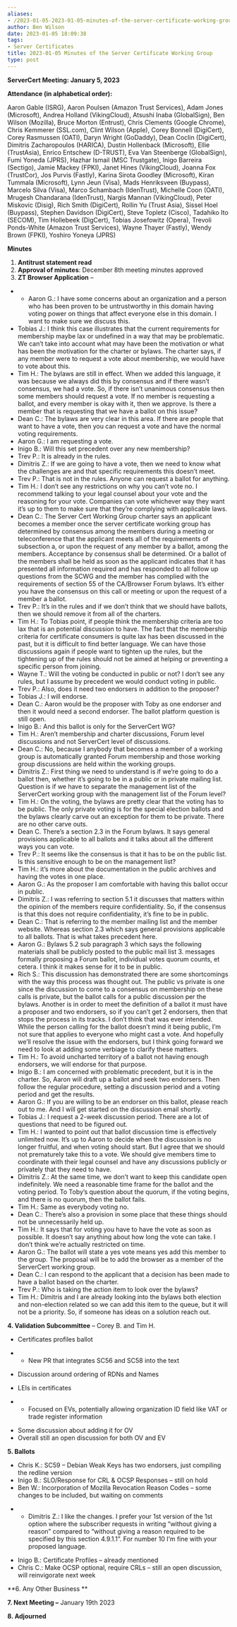 ```yaml
---
aliases:
- /2023-01-05-2023-01-05-minutes-of-the-server-certificate-working-group/
author: Ben Wilson
date: 2023-01-05 18:09:38
tags:
- Server Certificates
title: 2023-01-05 Minutes of the Server Certificate Working Group
type: post
---
```


**ServerCert Meeting: January 5, 2023**

**Attendance (in alphabetical order):**

Aaron Gable (ISRG), Aaron Poulsen (Amazon Trust Services), Adam Jones (Microsoft), Andrea Holland (VikingCloud), Atsushi Inaba (GlobalSign), Ben Wilson (Mozilla), Bruce Morton (Entrust), Chris Clements (Google Chrome), Chris Kemmerer (SSL.com), Clint Wilson (Apple), Corey Bonnell (DigiCert), Corey Rasmussen (OATI), Daryn Wright (GoDaddy), Dean Coclin (DigiCert), Dimitris Zacharopoulos (HARICA), Dustin Hollenback (Microsoft), Ellie (TrustAsia), Enrico Entschew (D-TRUST), Eva Van Steenberge (GlobalSign), Fumi Yoneda (JPRS), Hazhar Ismail (MSC Trustgate), Inigo Barreira (Sectigo), Jamie Mackey (FPKI), Janet Hines (VikingCloud), Joanna Fox (TrustCor), Jos Purvis (Fastly), Karina Sirota Goodley (Microsoft), Kiran Tummala (Microsoft), Lynn Jeun (Visa), Mads Henriksveen (Buypass), Marcelo Silva (Visa), Marco Schambach (IdenTrust), Michelle Coon (OATI), Mrugesh Chandarana (IdenTrust), Nargis Mannan (VikingCloud), Peter Miskovic (Disig), Rich Smith (DigiCert), Rollin Yu (Trust Asia), Sissel Hoel (Buypass), Stephen Davidson (DigiCert), Steve Topletz (Cisco), Tadahiko Ito (SECOM), Tim Hollebeek (DigCert), Tobias Josefowitz (Opera), Trevoli Ponds-White (Amazon Trust Services), Wayne Thayer (Fastly), Wendy Brown (FPKI), Yoshiro Yoneya (JPRS)

**Minutes**

1. **Antitrust statement read**
1. **Approval of minutes**: December 8th meeting minutes approved
1. **ZT Browser Application** –

- - Aaron G.: I have some concerns about an organization and a person who has been proven to be untrustworthy in this domain having voting power on things that affect everyone else in this domain. I want to make sure we discuss this.
- Tobias J.: I think this case illustrates that the current requirements for membership maybe lax or undefined in a way that may be problematic. We can’t take into account what may have been the motivation or what has been the motivation for the charter or bylaws. The charter says, if any member were to request a vote about membership, we would have to vote about this.
- Tim H.: The bylaws are still in effect. When we added this language, it was because we always did this by consensus and if there wasn’t consensus, we had a vote. So, if there isn’t unanimous consensus then some members should request a vote. If no member is requesting a ballot, and every member is okay with it, then we approve. Is there a member that is requesting that we have a ballot on this issue?
- Dean C.: The bylaws are very clear in this area. If there are people that want to have a vote, then you can request a vote and have the normal voting requirements.
- Aaron G.: I am requesting a vote.
- Inigo B.: Will this set precedent over any new membership?
- Trev P.: It is already in the rules.
- Dimitris Z.: If we are going to have a vote, then we need to know what the challenges are and that specific requirements this doesn’t meet.
- Trev P.: That is not in the rules. Anyone can request a ballot for anything.
- Tim H.: I don’t see any restrictions on why you can’t vote no. I recommend talking to your legal counsel about your vote and the reasoning for your vote. Companies can vote whichever way they want it’s up to them to make sure that they’re complying with applicable laws.
- Dean C.: The Server Cert Working Group charter says an applicant becomes a member once the server certificate working group has determined by consensus among the members during a meeting or teleconference that the applicant meets all of the requirements of subsection a, or upon the request of any member by a ballot, among the members. Acceptance by consensus shall be determined. Or a ballot of the members shall be held as soon as the applicant indicates that it has presented all information required and has responded to all follow up questions from the SCWG and the member has complied with the requirements of section 55 of the CA/Browser Forum bylaws. It’s either you have the consensus on this call or meeting or upon the request of a member a ballot.
- Trev P.: It’s in the rules and if we don’t think that we should have ballots, then we should remove it from all of the charters.
- Tim H.: To Tobias point, if people think the membership criteria are too lax that is an potential discussion to have. The fact that the membership criteria for certificate consumers is quite lax has been discussed in the past, but it is difficult to find better language. We can have those discussions again if people want to tighten up the rules, but the tightening up of the rules should not be aimed at helping or preventing a specific person from joining.
- Wayne T.: Will the voting be conducted in public or not? I don’t see any rules, but I assume by precedent we would conduct voting in public.
- Trev P.: Also, does it need two endorsers in addition to the proposer?
- Tobias J.: I will endorse.
- Dean C.: Aaron would be the proposer with Toby as one endorser and then it would need a second endorser. The ballot platform question is still open.
- Inigo B.: And this ballot is only for the ServerCert WG?
- Tim H.: Aren’t membership and charter discussions, Forum level discussions and not ServerCert level of discussions.
- Dean C.: No, because I anybody that becomes a member of a working group is automatically granted Forum membership and those working group discussions are held within the working groups.
- Dimitris Z.: First thing we need to understand is if we’re going to do a ballot then, whether it’s going to be in a public or in private mailing list. Question is if we have to separate the management list of the ServerCert working group with the management list of the Forum level?
- Tim H.: On the voting, the bylaws are pretty clear that the voting has to be public. The only private voting is for the special election ballots and the bylaws clearly carve out an exception for them to be private. There are no other carve outs.
- Dean C. There’s a section 2.3 in the Forum bylaws. It says general provisions applicable to all ballots and it talks about all the different ways you can vote.
- Trev P.: It seems like the consensus is that it has to be on the public list. Is this sensitive enough to be on the management list?
- Tim H.: it’s more about the documentation in the public archives and having the votes in one place.
- Aaron G.: As the proposer I am comfortable with having this ballot occur in public.
- Dimitris Z.: I was referring to section 5.1 it discusses that matters within the opinion of the members require confidentiality. So, if the consensus is that this does not require confidentiality, it’s fine to be in public.
- Dean C.: That is referring to the member mailing list and the member website. Whereas section 2.3 which says general provisions applicable to all ballots. That is what takes precedent here.
- Aaron G.: Bylaws 5.2 sub paragraph 3 which says the following materials shall be publicly posted to the public mail list 3. messages formally proposing a Forum ballot, individual votes quorum counts, et cetera. I think it makes sense for it to be in public.
- Rich S.: This discussion has demonstrated there are some shortcomings with the way this process was thought out. The public vs private is one since the discussion to come to a consensus on membership on these calls is private, but the ballot calls for a public discussion per the bylaws. Another is in order to meet the definition of a ballot it must have a proposer and two endorsers, so if you can’t get 2 endorsers, then that stops the process in its tracks. I don’t think that was ever intended. While the person calling for the ballot doesn’t mind it being public, I’m not sure that applies to everyone who might cast a vote. And hopefully we’ll resolve the issue with the endorsers, but I think going forward we need to look at adding some verbiage to clarify these matters.
- Tim H.: To avoid uncharted territory of a ballot not having enough endorsers, we will endorse for that purpose.
- Inigo B.: I am concerned with problematic precedent, but it is in the charter. So, Aaron will draft up a ballot and seek two endorsers. Then follow the regular procedure, setting a discussion period and a voting period and get the results.
- Aaron G.: If you are willing to be an endorser on this ballot, please reach out to me. And I will get started on the discussion email shortly.
- Tobias J.: I request a 2-week discussion period. There are a lot of questions that need to be figured out.
- Tim H.: I wanted to point out that ballot discussion time is effectively unlimited now. It’s up to Aaron to decide when the discussion is no longer fruitful, and when voting should start. But I agree that we should not prematurely take this to a vote. We should give members time to coordinate with their legal counsel and have any discussions publicly or privately that they need to have.
- Dimitris Z.: At the same time, we don’t want to keep this candidate open indefinitely. We need a reasonable time frame for the ballot and the voting period. To Toby’s question about the quorum, if the voting begins, and there is no quorum, then the ballot fails.
- Tim H.: Same as everybody voting no.
- Dean C.: There’s also a provision in some place that these things should not be unnecessarily held up.
- Tim H.: It says that for voting you have to have the vote as soon as possible. It doesn’t say anything about how long the vote can take. I don’t think we’re actually restricted on time.
- Aaron G.: The ballot will state a yes vote means yes add this member to the group. The proposal will be to add the browser as a member of the ServerCert working group.
- Dean C.: I can respond to the applicant that a decision has been made to have a ballot based on the charter.
- Trev P.: Who is taking the action item to look over the bylaws?
- Tim H.: Dimitris and I are already looking into the bylaws both election and non-election related so we can add this item to the queue, but it will not be a priority. So, if someone has ideas on a solution reach out.

**4. Validation Subcommittee** – Corey B. and Tim H.

- Certificates profiles ballot

* - New PR that integrates SC56 and SC58 into the text

- Discussion around ordering of RDNs and Names

- LEIs in certificates

* - Focused on EVs, potentially allowing organization ID field like VAT or trade register information

- Some discussion about adding it for OV
- Overall still an open discussion for both OV and EV

**5. Ballots**

- Chris K.: SC59 – Debian Weak Keys has two endorsers, just compiling the redline version
- Inigo B.: SLO/Response for CRL & OCSP Responses – still on hold
- Ben W.: Incorporation of Mozilla Revocation Reason Codes – some changes to be included, but waiting on comments

* - Dimitris Z.: I like the changes. I prefer your 1st version of the 1st option where the subscriber requests in writing “without giving a reason” compared to “without giving a reason required to be specified by this section 4.9.1.1”. For number 10 I’m fine with your proposed language.

- Inigo B.: Certificate Profiles – already mentioned
- Chris C.: Make OCSP optional, require CRLs – still an open discussion, will reinvigorate next week

**6. Any Other Business
**

**7. Next Meeting –** January 19th 2023

**8. Adjourned**